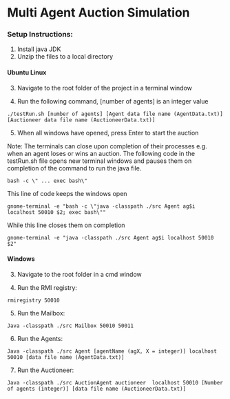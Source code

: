 # Multi Agent Auction Simulation
### Setup Instructions:
1. Install java JDK
2. Unzip the files to a local directory

#### Ubuntu Linux

3. Navigate to the root folder of the project in a terminal window

4. Run the following command, [number of agents] is an integer value
```
./testRun.sh [number of agents] [Agent data file name (AgentData.txt)] [Auctioneer data file name (AuctioneerData.txt)]
```
  
  
5. When all windows have opened, press Enter to start the auction


Note:
The terminals can close upon completion of their processes e.g. when an agent loses or wins an auction.
The following code in the testRun.sh file opens new terminal windows and pauses them on completion of the command to run the java file.
```
bash -c \" ... exec bash\"
```

This line of code keeps the windows open
```
gnome-terminal -e "bash -c \"java -classpath ./src Agent ag$i localhost 50010 $2; exec bash\""
```

While this line closes them on completion
```
gnome-terminal -e "java -classpath ./src Agent ag$i localhost 50010 $2"
```


#### Windows

3. Navigate to the root folder in a cmd window

4. Run the RMI registry: 
```
rmiregistry 50010
```


5. Run the Mailbox: 
```
Java -classpath ./src Mailbox 50010 50011
```


6. Run the Agents: 
```
Java -classpath ./src Agent [agentName (agX, X = integer)] localhost 50010 [data file name (AgentData.txt)]
```


7. Run the Auctioneer:
```
Java -classpath ./src AuctionAgent auctioneer  localhost 50010 [Number of agents (integer)] [data file name (AuctioneerData.txt)]
```
